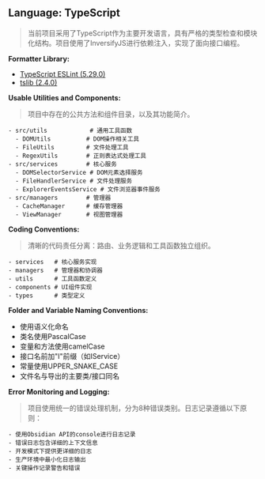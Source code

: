 ## Language: TypeScript
> 当前项目采用了TypeScript作为主要开发语言，具有严格的类型检查和模块化结构。项目使用了InversifyJS进行依赖注入，实现了面向接口编程。

**Formatter Library:**
- [TypeScript ESLint (5.29.0)]()
- [tslib (2.4.0)]()

**Usable Utilities and Components:**
> 项目中存在的公共方法和组件目录，以及其功能简介。
```
- src/utils            # 通用工具函数
  - DOMUtils          # DOM操作相关工具
  - FileUtils         # 文件处理工具
  - RegexUtils        # 正则表达式处理工具
- src/services        # 核心服务
  - DOMSelectorService # DOM元素选择服务
  - FileHandlerService # 文件处理服务
  - ExplorerEventsService # 文件浏览器事件服务
- src/managers        # 管理器
  - CacheManager      # 缓存管理器
  - ViewManager       # 视图管理器
```

**Coding Conventions:**
> 清晰的代码责任分离：路由、业务逻辑和工具函数独立组织。
```
- services   # 核心服务实现
- managers   # 管理器和协调器
- utils      # 工具函数定义
- components # UI组件实现
- types      # 类型定义
```

**Folder and Variable Naming Conventions:**
- 使用语义化命名
- 类名使用PascalCase
- 变量和方法使用camelCase
- 接口名前加"I"前缀（如IService）
- 常量使用UPPER_SNAKE_CASE
- 文件名与导出的主要类/接口同名

**Error Monitoring and Logging:**
> 项目使用统一的错误处理机制，分为8种错误类别。日志记录遵循以下原则：
```
- 使用Obsidian API的console进行日志记录
- 错误日志包含详细的上下文信息
- 开发模式下提供更详细的日志
- 生产环境中最小化日志输出
- 关键操作记录警告和错误